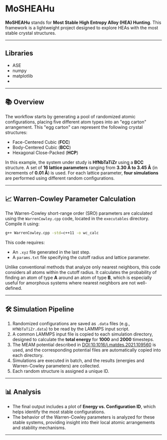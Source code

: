 # MoSHEAHu

**MoSHEAHu** stands for **Most Stable High Entropy Alloy (HEA) Hunting**. This framework is a lightweight project designed to explore HEAs with the most stable crystal structures.

---
## Libraries
- ASE
- numpy
- matplotlib
- 
___


## 📚 Overview  

The workflow starts by generating a pool of randomized atomic configurations, placing five different atom types into an "egg carton" arrangement. This "egg carton" can represent the following crystal structures:  

- Face-Centered Cubic (**FCC**)  
- Body-Centered Cubic (**BCC**)  
- Hexagonal Close-Packed (**HCP**)  

In this example, the system under study is **HfNbTaTiZr** using a **BCC** structure. A set of **16 lattice parameters** ranging from **3.30 Å to 3.45 Å** (in increments of **0.01 Å**) is used. For each lattice parameter, **four simulations** are performed using different random configurations.  

---

## 📈 Warren-Cowley Parameter Calculation  

The Warren-Cowley short-range order (SRO) parameters are calculated using the `WarrenCowley.cpp` code, located in the `executables` directory. Compile it using:

```bash
g++ WarrenCowley.cpp -std=c++11 -o wc_calc
```

This code requires:  

- An `.xyz` file generated in the last step.  
- A `params.txt` file specifying the cutoff radius and lattice parameter.  

Unlike conventional methods that analyze only nearest neighbors, this code considers all atoms within the cutoff radius. It calculates the probability of finding an atom of type **A** around an atom of type **B**, which is especially useful for amorphous systems where nearest neighbors are not well-defined.

---

## 🛠️ Simulation Pipeline  

1. Randomized configurations are saved as `.data` files (e.g., `HfNbTaTiZr.data`) to be read by the LAMMPS input script.  
2. A common LAMMPS input file is copied to each simulation directory, designed to calculate the **total energy** for **1000** and **2000** timesteps.  
3. The MEAM potential described in [DOI:10.1016/j.matdes.2021.109560](https://doi.org/10.1016/j.matdes.2021.109560) is used, and the corresponding potential files are automatically copied into each directory.  
4. Simulations are executed in batch, and the results (energies and Warren-Cowley parameters) are collected.  
5. Each random structure is assigned a unique ID.  

---

## 📊 Analysis  

- The final output includes a plot of **Energy vs. Configuration ID**, which helps identify the most stable configurations.  
- The behavior of the Warren-Cowley parameters is analyzed for these stable systems, providing insight into their local atomic arrangements and stability mechanisms.  

---
